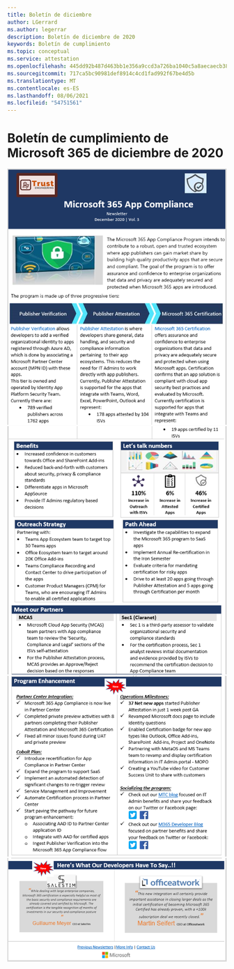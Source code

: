 ```yaml
---
title: Boletín de diciembre
author: LGerrard
ms.author: legerrar
description: Boletín de diciembre de 2020
keywords: Boletín de cumplimiento
ms.topic: conceptual
ms.service: attestation
ms.openlocfilehash: 445dd92b487d463bb1e356a9ccd3a726ba1040c5a8aecaecb38c09c68ba477b2
ms.sourcegitcommit: 717ca5bc90981def8914c4cd1fad992f67be4d5b
ms.translationtype: MT
ms.contentlocale: es-ES
ms.lasthandoff: 08/06/2021
ms.locfileid: "54751561"
---
```

# <a name="december-2020-microsoft-365-app-compliance-newsletter"></a>Boletín de cumplimiento de Microsoft 365 de diciembre de 2020

![Alt text ](../media/Dec01.PNG)
 ![ Alt text Alt text ](../media/Dec02.PNG)
 ![ Alt text ](../media/Dec03.PNG)
 ![ Alt text](../media/Dec04.PNG)
